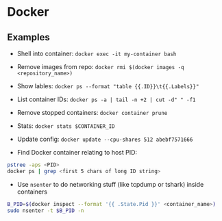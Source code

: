 # Docker

## Examples

- Shell into container: `docker exec -it my-container bash`
- Remove images from repo: `docker rmi $(docker images -q <repository_name>)`
- Show lables: `docker ps --format "table {{.ID}}\t{{.Labels}}"`
- List container IDs: `docker ps -a | tail -n +2 | cut -d" " -f1`
- Remove stopped containers: `docker container prune`
- Stats: `docker stats $CONTAINER_ID`
- Update config: `docker update --cpu-shares 512 abebf7571666`

- Find Docker container relating to host PID:

```sh
pstree -aps <PID>
docker ps | grep <first 5 chars of long ID string>
```

- Use `nsenter` to do networking stuff (like tcpdump or tshark) inside containers

```sh
B_PID=$(docker inspect --format '{{ .State.Pid }}' <container_name>)
sudo nsenter -t $B_PID -n
```
